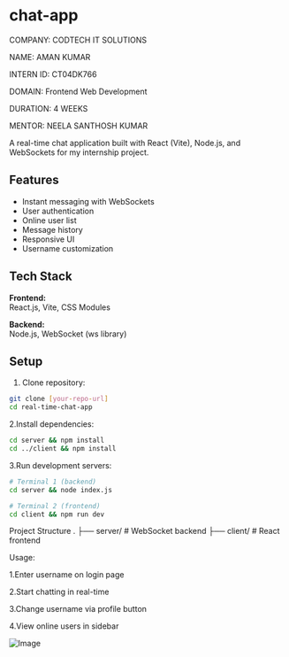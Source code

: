 # chat-app

COMPANY: CODTECH IT SOLUTIONS

NAME: AMAN KUMAR

INTERN ID: CT04DK766

DOMAIN: Frontend Web Development

DURATION: 4 WEEKS

MENTOR: NEELA SANTHOSH KUMAR

A real-time chat application built with React (Vite), Node.js, and WebSockets for my internship project.

## Features

- Instant messaging with WebSockets
- User authentication
- Online user list
- Message history
- Responsive UI
- Username customization

## Tech Stack

**Frontend:**  
React.js, Vite, CSS Modules

**Backend:**  
Node.js, WebSocket (ws library)

## Setup

1. Clone repository:
```bash
git clone [your-repo-url]
cd real-time-chat-app
```

2.Install dependencies:
```bash
cd server && npm install
cd ../client && npm install
```

3.Run development servers:
```bash
# Terminal 1 (backend)
cd server && node index.js

# Terminal 2 (frontend)
cd client && npm run dev
```

Project Structure
.
├── server/            # WebSocket backend
├── client/            # React frontend


Usage:

  1.Enter username on login page

  2.Start chatting in real-time

  3.Change username via profile button
  
  4.View online users in sidebar


![Image](https://github.com/user-attachments/assets/bc38a2f9-8679-49b4-ab68-65ae2c4122f7)

  



